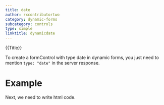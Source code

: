 ```yaml
---
title: date
author: rxcontributortwo
category: dynamic-forms
subcategory: controls
type: simple
linktitle: dynamicdate
---
```


<div class="title-bar top_title"><p>{{Title}}</p></div> <div class="title-bar"><p>

To create a formControl with type date in dynamic forms, you just need to mention `type: "date"` in the server response.</p></div>

# Example

<div component="app-code" key="dynamicdate-complete-component"></div> 
Next, we need to write html code.
<div component="app-code" key="dynamicdate-complete-html"></div> 
<div component="app-example-runner" ref-component="app-dynamicdate-complete"></div>